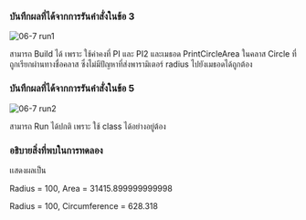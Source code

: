 ### บันทึกผลที่ได้จากการรันคำสั่งในข้อ 3
![06-7 run1](https://github.com/kanoksiriboonkam/03376836-OOP-2566-Lab-06/assets/144196048/4e6bc5ba-5dde-4d5c-8c05-5b316c3c4962)


สามารถ Build ได้ เพราะ ใช้ค่าคงที่ PI และ PI2 และเมธอด PrintCircleArea ในคลาส Circle ที่ถูกเรียกผ่านทางชื่อคลาส ซึ่งไม่มีปัญหาที่ส่งพารามิเตอร์ radius ไปยังเมธอดได้ถูกต้อง
### บันทึกผลที่ได้จากการรันคำสั่งในข้อ 5
![06-7 run2](https://github.com/kanoksiriboonkam/03376836-OOP-2566-Lab-06/assets/144196048/d6ea250a-87dd-4459-9a09-3bcd1b296128)


สามารถ Run ได้ปกติ เพราะ ใช้ class ได้อย่างอยู่ต้อง
### อธิบายสิ่งที่พบในการทดลอง
เเสดงผลเป็น

Radius = 100, Area = 31415.899999999998

Radius = 100, Circumference = 628.318
